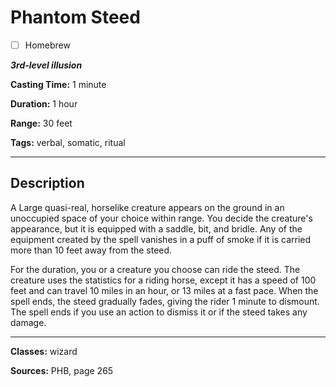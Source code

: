 # Phantom Steed

- [ ] Homebrew

***3rd-level illusion***

**Casting Time:** 1 minute

**Duration:** 1 hour

**Range:** 30 feet

**Tags:** verbal, somatic, ritual

---

## Description
A Large quasi-real, horselike creature appears on the ground in an unoccupied space of your choice within range.
You decide the creature's appearance, but it is equipped with a saddle, bit, and bridle.
Any of the equipment created by the spell vanishes in a puff of smoke if it is carried more than 10 feet away from the steed.

For the duration, you or a creature you choose can ride the steed.
The creature uses the statistics for a riding horse, except it has a speed of 100 feet and can travel 10 miles in an hour, or 13 miles at a fast pace.
When the spell ends, the steed gradually fades, giving the rider 1 minute to dismount.
The spell ends if you use an action to dismiss it or if the steed takes any damage.

---

**Classes:** wizard

**Sources:** PHB, page 265
